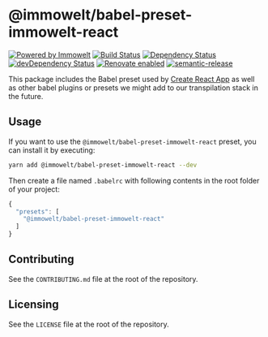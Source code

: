 # @immowelt/babel-preset-immowelt-react

[![Powered by Immowelt](https://img.shields.io/badge/powered%20by-immowelt-yellow.svg?colorB=ffb200)](https://stackshare.io/immowelt-group/)
[![Build Status](https://travis-ci.org/ImmoweltGroup/babel-preset-immowelt-react.svg?branch=master)](https://travis-ci.org/ImmoweltGroup/babel-preset-immowelt-react)
[![Dependency Status](https://david-dm.org/ImmoweltGroup/babel-preset-immowelt-react.svg)](https://david-dm.org/ImmoweltGroup/babel-preset-immowelt-react)
[![devDependency Status](https://david-dm.org/ImmoweltGroup/babel-preset-immowelt-react/dev-status.svg)](https://david-dm.org/ImmoweltGroup/babel-preset-immowelt-react#info=devDependencies&view=table)
[![Renovate enabled](https://img.shields.io/badge/renovate-enabled-brightgreen.svg)](https://renovateapp.com/)
[![semantic-release](https://img.shields.io/badge/%20%20%F0%9F%93%A6%F0%9F%9A%80-semantic--release-e10079.svg)](https://github.com/semantic-release/semantic-release)

This package includes the Babel preset used by [Create React App](https://github.com/facebookincubator/create-react-app) as well as other babel plugins or presets we might add to our transpilation stack in the future.

## Usage

If you want to use the `@immowelt/babel-preset-immowelt-react` preset, you can install it by executing:

```sh
yarn add @immowelt/babel-preset-immowelt-react --dev
```

Then create a file named `.babelrc` with following contents in the root folder of your project:

```js
{
  "presets": [
    "@immowelt/babel-preset-immowelt-react"
  ]
}
```

## Contributing
See the `CONTRIBUTING.md` file at the root of the repository.

## Licensing
See the `LICENSE` file at the root of the repository.
